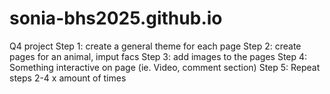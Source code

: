 # sonia-bhs2025.github.io
Q4 project
Step 1: create a general theme for each page 
Step 2: create pages for an animal, imput facs
Step 3: add images to the pages
Step 4: Something interactive on page (ie. Video, comment section) 
Step 5: Repeat steps 2-4 x amount of times 

